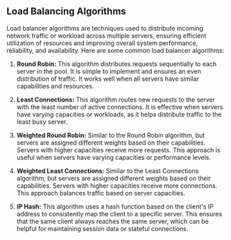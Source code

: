 ## Load Balancing Algorithms

Load balancer algorithms are techniques used to distribute incoming network traffic or workload across multiple servers, ensuring efficient utilization of resources and improving overall system performance, reliability, and availability. Here are some common load balancer algorithms:

1. **Round Robin:** This algorithm distributes requests sequentially to each server in the pool. It is simple to implement and ensures an even distribution of traffic. It works well when all servers have similar capabilities and resources.

2. **Least Connections:** This algorithm routes new requests to the server with the least number of active connections. It is effective when servers have varying capacities or workloads, as it helps distribute traffic to the least busy server.

3. **Weighted Round Robin:** Similar to the Round Robin algorithm, but servers are assigned different weights based on their capabilities. Servers with higher capacities receive more requests. This approach is useful when servers have varying capacities or performance levels.

4. **Weighted Least Connections:** Similar to the Least Connections algorithm, but servers are assigned different weights based on their capabilities. Servers with higher capacities receive more connections. This approach balances traffic based on server capacities.

5. **IP Hash:** This algorithm uses a hash function based on the client's IP address to consistently map the client to a specific server. This ensures that the same client always reaches the same server, which can be helpful for maintaining session data or stateful connections.